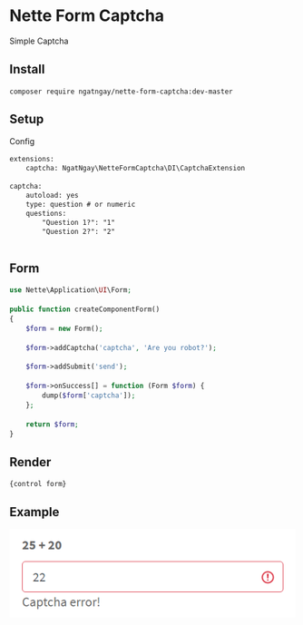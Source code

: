 # Nette Form Captcha

Simple Captcha

## Install

```
composer require ngatngay/nette-form-captcha:dev-master
```

## Setup

Config

```
extensions:
    captcha: NgatNgay\NetteFormCaptcha\DI\CaptchaExtension
    
captcha:
    autoload: yes
    type: question # or numeric
    questions:
        "Question 1?": "1"
        "Question 2?": "2"
       
```

## Form

```php
use Nette\Application\UI\Form;

public function createComponentForm()
{
    $form = new Form();
    
    $form->addCaptcha('captcha', 'Are you robot?');
    
    $form->addSubmit('send');
    
    $form->onSuccess[] = function (Form $form) {
        dump($form['captcha']);
    };
    
    return $form;
}
```

## Render

```
{control form}
```

## Example

![image](https://raw.githubusercontent.com/ngatngay/nette-form-captcha/master/screenshot.png)
